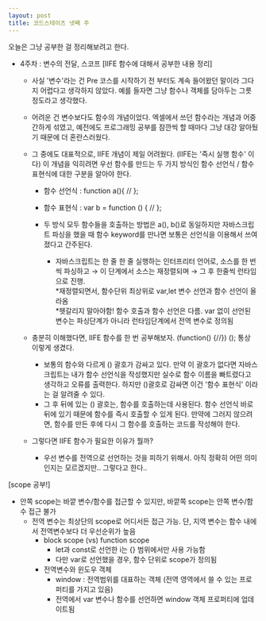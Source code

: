 ```yaml
---
layout: post
title: 코드스테이츠 넷째 주
---
```

오늘은 그냥 공부한 걸 정리해보려고 한다.
- 4주차 : 변수의 전달, 스코프
[IIFE 함수에 대해서 공부한 내용 정리]
    - 사실 '변수'라는 건 Pre 코스를 시작하기 전 부터도 계속 들어왔던 말이라 그다지 어렵다고 생각하지 않았다. 예를 들자면 그냥 함수나 객체를 담아두는 그릇 정도라고 생각했다.
    - 어려운 건 변수보다도 함수의 개념이었다. 엑셀에서 쓰던 함수라는 개념과 어중간하게 섞였고, 예전에도 프로그래밍 공부를 잠깐씩 할 때마다 그냥 대강 알아뒀기 때문에 더 혼란스러웠다.
    - 그 중에도 대표적으로, IIFE 개념이 제일 어려웠다. (IIFE는 '즉시 실행 함수' 이다) 이 개념을 익히려면 우선 함수를 만드는 두 가지 방식인 함수 선언식 / 함수 표현식에 대한 구분을 알아야 한다.
        - 함수 선언식 : function a(){ // };
        - 함수 표현식 : var b = function () { // };
        - 두 방식 모두 함수들을 호출하는 방법은  a(), b()로 동일하지만 자바스크립트 파싱을 했을 때 함수 keyword를 만나면 보통은 선언식을 이용해서 쓰여졌다고 간주된다.

            * 자바스크립트는 한 줄 한 줄 실행하는 인터프리터 언어로, 소스를 한 번씩 파싱하고 → 이 단계에서 소스는 재정렬되며 → 그 후 한줄씩 런타임으로 진행.  
            *재정렬되면서, 함수단위 최상위로 var,let 변수 선언과 함수 선언이 올라옴  
            *헷갈리지 말아야함! 함수 호출과 함수 선언은 다름. var 없이 선언된 변수는 파싱단계가 아니라 런타임단계에서 전역 변수로 정의됨 

    - 충분히 이해했다면, IIFE 함수를 한 번 공부해보자. (function() {//}) (); 통상 이렇게 생겼다.
        - 보통의 함수와 다르게 () 괄호가 감싸고 있다. 만약 이 괄호가 없다면 자바스크립트는 내가 함수 선언식을 작성했지만 실수로 함수 이름을 빠트렸다고 생각하고 오류를 출력한다.  하지만 ()괄호로 감싸면 이건 '함수 표현식' 이라는 걸 알려줄 수 있다.
        - 그 후 뒤에 있는 () 괄호는, 함수를 호출하는데 사용된다. 함수 선언식 바로 뒤에 있기 때문에 함수를 즉시 호출할 수 있게 된다. 만약에 그러지 않으려면, 함수를 만든 후에 다시 그 함수를 호출하는 코드를 작성해야 한다.
    - 그렇다면 IIFE 함수가 필요한 이유가 뭘까?
        - 우선 변수를 전역으로 선언하는 것을 피하기 위해서. 아직 정확히 어떤 의미인지는 모르겠지만.. 그렇다고 한다..


[scope 공부!]
- 안쪽 scope는 바깥 변수/함수를 접근할 수 있지만, 바깥쪽 scope는 안쪽 변수/함수 접근 불가
    - 전역 변수는 최상단의 scope로 어디서든 접근 가능. 단, 지역 변수는 함수 내에서 전역변수보다 더 우선순위가 높음
        - block scope (vs) function scope
            - let과 const로 선언한 i는 {} 범위에서만 사용 가능함
            - 다만 var로 선언했을 경우, 함수 단위로 scope가 정의됨
        - 전역변수와 윈도우 객체
            - window : 전역범위를 대표하는 객체 (전역 영역에서 쓸 수 있는 프로퍼티를 가지고 있음)
            - 전역에서 var 변수나 함수를 선언하면 window 객체 프로퍼티에 업데이트됨
